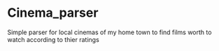 # Cinema_parser
Simple parser for local cinemas of my home town to find films worth to watch according to thier ratings


